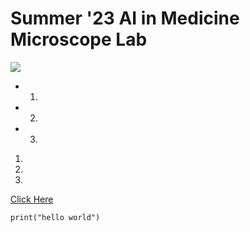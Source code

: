# Summer '23 AI in Medicine Microscope Lab


<img src="https://d1g9yur4m4naub.cloudfront.net/image-handler/ts/20200526085524/ri/673/picture/2020/5/shutterstock_1384158221.jpg">


- 1.
- 2.
- 3.


1.
2.
3.

[Click Here](https://https://www.pinterest.com/jennlynngio94/)

```
print("hello world")
```

